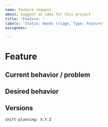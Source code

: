 ```yaml
---
name: Feature request
about: Suggest an idea for this project
title: 'Feature: '
labels: 'Status: Needs triage, Type: Feature'
assignees: ''

---
```


# Feature

## Current behavior / problem
<!-- Is your feature request related to a problem? Please describe -->


## Desired behavior
<!-- Describe the solution you'd like. A clear and concise description of what you want to happen. -->


## Versions
<!-- Add versions -->
```
shift-planning: X.Y.Z
```
